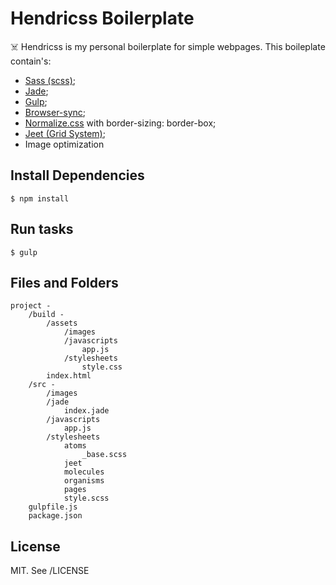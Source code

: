 # Hendricss Boilerplate
☠️ Hendricss is my personal boilerplate for simple webpages.
This boileplate contain's:

* [Sass (scss)](http://sass-lang.com/);
* [Jade](http://jade-lang.com/);
* [Gulp](http://gulpjs.com/);
* [Browser-sync](https://www.browsersync.io/);
* [Normalize.css](https://necolas.github.io/normalize.css/) with border-sizing: border-box;
* [Jeet (Grid System)](http://jeet.gs/);
* Image optimization

## Install Dependencies
```$ npm install```

## Run tasks
```$ gulp```

## Files and Folders
```
project -
    /build -
        /assets
            /images
            /javascripts
                app.js
            /stylesheets
                style.css
        index.html
    /src -
        /images
        /jade
            index.jade
        /javascripts
            app.js
        /stylesheets
            atoms
                _base.scss
            jeet
            molecules
            organisms
            pages
            style.scss
    gulpfile.js
    package.json
```

## License

MIT. See /LICENSE